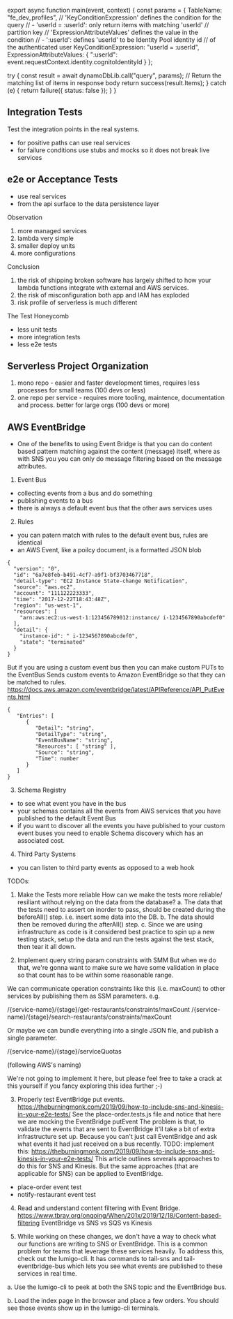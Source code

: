 export async function main(event, context) {
  const params = {
    TableName: "fe_dev_profiles",
    // 'KeyConditionExpression' defines the condition for the query
    // - 'userId = :userId': only return items with matching 'userId'
    //   partition key
    // 'ExpressionAttributeValues' defines the value in the condition
    // - ':userId': defines 'userId' to be Identity Pool identity id
    //   of the authenticated user
    KeyConditionExpression: "userId = :userId",
    ExpressionAttributeValues: {
      ":userId": event.requestContext.identity.cognitoIdentityId
    }
  };

  try {
    const result = await dynamoDbLib.call("query", params);
    // Return the matching list of items in response body
    return success(result.Items);
  } catch (e) {
    return failure({ status: false });
  }
}

## Integration Tests
Test the integration points in the real systems.
- for positive paths can use real services
- for failure conditions use stubs and mocks so it does not break live services

## e2e or Acceptance Tests
- use real services
- from the api surface to the data persistence layer


Observation
1. more managed services
2. lambda very simple
3. smaller deploy units
4. more configurations

Conclusion
1. the risk of shipping broken software has largely shifted to how your lambda functions integrate with external and AWS services.
2. the risk of misconfiguration both app and IAM has exploded
3. risk profile of serverless is much different

The Test Honeycomb
- less unit tests
- more integration tests
- less e2e tests

## Serverless Project Organization
1. mono repo - easier and faster development times, requires less processes for small teams (100 devs or less)
2. one repo per service - requires more tooling, maintence, documentation and process. better for large orgs (100 devs or more)

## AWS EventBridge
- One of the benefits to using Event Bridge is that you can do content based pattern matching against the content (message) itself, where as 
with SNS you you can only do message filtering based on the message attributes. 

1. Event Bus
- collecting events from a bus and do something
- publishing events to a bus
- there is always a default event bus that the other aws services uses

2. Rules
- you can patern match with rules to the default event bus, rules are identical
- an AWS Event, like a poilcy document, is a formatted JSON blob
```
{
  "version": "0",
  "id": "6a7e8feb-b491-4cf7-a9f1-bf3703467718",
  "detail-type": "EC2 Instance State-change Notification",
  "source": "aws.ec2",
  "account": "111122223333",
  "time": "2017-12-22T18:43:48Z",
  "region": "us-west-1",
  "resources": [
    "arn:aws:ec2:us-west-1:123456789012:instance/ i-1234567890abcdef0"
  ],
  "detail": {
    "instance-id": " i-1234567890abcdef0",
    "state": "terminated"
  }
}
```
But if you are using a custom event bus then you can make custom PUTs to the EventBus
Sends custom events to Amazon EventBridge so that they can be matched to rules.
https://docs.aws.amazon.com/eventbridge/latest/APIReference/API_PutEvents.html
```
{
   "Entries": [ 
      { 
         "Detail": "string",
         "DetailType": "string",
         "EventBusName": "string",
         "Resources": [ "string" ],
         "Source": "string",
         "Time": number
      }
   ]
}
```

3. Schema Registry 
- to see what event you have in the bus
- your schemas contains all the events from AWS services that you have published to the default Event Bus
- if you want to discover all the events you have published to your custom event buses you need to enable Schema discovery which has an associated cost.

4. Third Party Systems
- you can listen to third party events as opposed to a web hook

TODOs:
1. Make the Tests more reliable
How can we make the tests more reliable/ resiliant without relying on the data from the database?
a. The data that the tests need to assert on inorder to pass, should be created during the beforeAll() step. i.e. insert some data into the DB.
b. The data should then be removed during the afterAll() step.
c. Since we are using infrastructure as code is it considered best practice to spin up a new testing stack, setup the data and run the tests against the test stack, then tear it all down.

2. Implement query string param constraints with SMM
But when we do that, we're gonna want to make sure we have some validation in place so that count has to be within some reasonable range.

We can communicate operation constraints like this (i.e. maxCount) to other services by publishing them as SSM parameters. e.g.

/{service-name}/{stage}/get-restaurants/constraints/maxCount /{service-name}/{stage}/search-restaurants/constraints/maxCount

Or maybe we can bundle everything into a single JSON file, and publish a single parameter.

/{service-name}/{stage}/serviceQuotas

(following AWS's naming)

We're not going to implement it here, but please feel free to take a crack at this yourself if you fancy exploring this idea further ;-)

3. Properly test EventBridge put events. https://theburningmonk.com/2019/09/how-to-include-sns-and-kinesis-in-your-e2e-tests/
See the place-order.tests.js file and  notice that here we are mocking the EventBridge putEvent
The problem is that, to validate the events that are sent to EventBridge it'll
take a bit of extra infrastructure set up. Because you can't just call EventBridge
and ask what events it had just received on a bus recently.
TODO: implement this: https://theburningmonk.com/2019/09/how-to-include-sns-and-kinesis-in-your-e2e-tests/
This article outlines severals approaches to do this for SNS and Kinesis. But the same approaches (that are applicable for SNS) can be applied to EventBridge.
- place-order event test
- notify-restaurant event test

4. Read and understand content filtering with Event Bridge. https://www.tbray.org/ongoing/When/201x/2019/12/18/Content-based-filtering
EventBridge vs SNS vs SQS vs Kinesis 

5. While working on these changes, we don't have a way to check what our functions are writing to SNS or EventBridge. This is a common problem for teams that leverage these services heavily. To address this, check out the lumigo-cli. It has commands to tail-sns and tail-eventbridge-bus which lets you see what events are published to these services in real time.

a. Use the lumigo-cli to peek at both the SNS topic and the EventBridge bus.

b. Load the index page in the browser and place a few orders. You should see those events show up in the lumigo-cli terminals.
